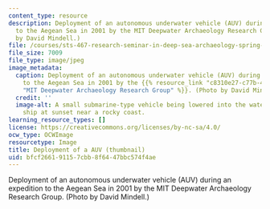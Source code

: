 ```yaml
---
content_type: resource
description: Deployment of an autonomous underwater vehicle (AUV) during an expedition
  to the Aegean Sea in 2001 by the MIT Deepwater Archaeology Research Group. (Photo
  by David Mindell.)
file: /courses/sts-467-research-seminar-in-deep-sea-archaeology-spring-2002/bfcf266191157cbb8f6447bbc574f4ae_sts-467s02-th.jpg
file_size: 7009
file_type: image/jpeg
image_metadata:
  caption: Deployment of an autonomous underwater vehicle (AUV) during an expedition
    to the Aegean Sea in 2001 by the {{% resource_link "c8310e27-c77b-4bda-9f59-f9605911c86f"
    "MIT Deepwater Archaeology Research Group" %}}. (Photo by David Mindell.)
  credit: ''
  image-alt: A small submarine-type vehicle being lowered into the water from a large
    ship at sunset near a rocky coast.
learning_resource_types: []
license: https://creativecommons.org/licenses/by-nc-sa/4.0/
ocw_type: OCWImage
resourcetype: Image
title: Deployment of a AUV (thumbnail)
uid: bfcf2661-9115-7cbb-8f64-47bbc574f4ae
---
```

Deployment of an autonomous underwater vehicle (AUV) during an expedition to the Aegean Sea in 2001 by the MIT Deepwater Archaeology Research Group. (Photo by David Mindell.)